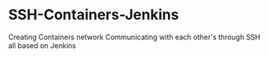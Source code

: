 # SSH-Containers-Jenkins
Creating Containers network Communicating with each other's through SSH all based on Jenkins
